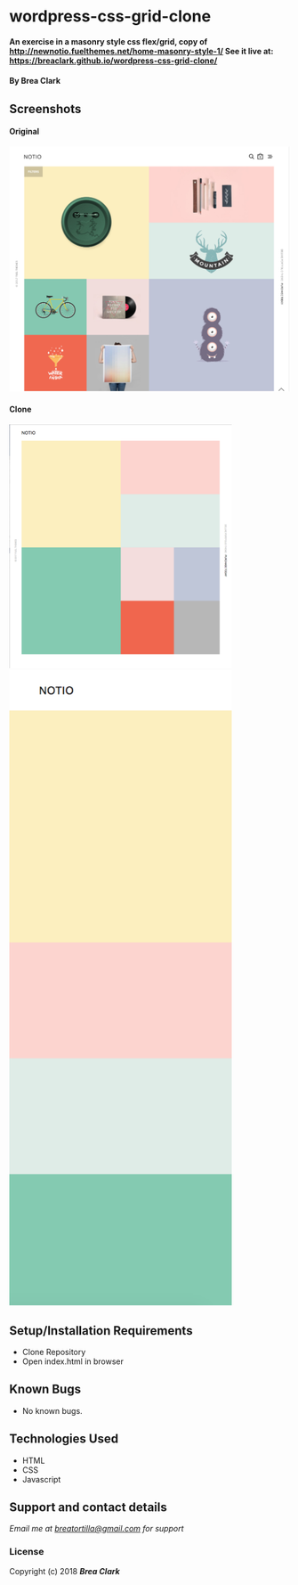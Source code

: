 # wordpress-css-grid-clone

#### An exercise in a masonry style css flex/grid, copy of http://newnotio.fuelthemes.net/home-masonry-style-1/ See it live at: https://breaclark.github.io/wordpress-css-grid-clone/

#### By **Brea Clark**

## Screenshots

#### Original
<img src="https://raw.githubusercontent.com/breaclark/wordpress-css-grid-clone/master/Screen%20Shot%202018-06-14%20at%209.46.15%20AM.png" alt="screenshot">

#### Clone

<p>
<img src="https://raw.githubusercontent.com/breaclark/wordpress-css-grid-clone/master/Screen%20Shot%202018-06-14%20at%209.45.33%20AM.png" alt="screenshot" width="400">
<img src="https://raw.githubusercontent.com/breaclark/wordpress-css-grid-clone/master/Screen%20Shot%202018-06-14%20at%209.45.52%20AM.png" alt="screenshot" width="400">
</p>

## Setup/Installation Requirements

* Clone Repository
* Open index.html in browser

## Known Bugs
* No known bugs.

## Technologies Used

* HTML
* CSS
* Javascript

## Support and contact details

_Email me at breatortilla@gmail.com for support_

### License

Copyright (c) 2018 **_Brea Clark_**
